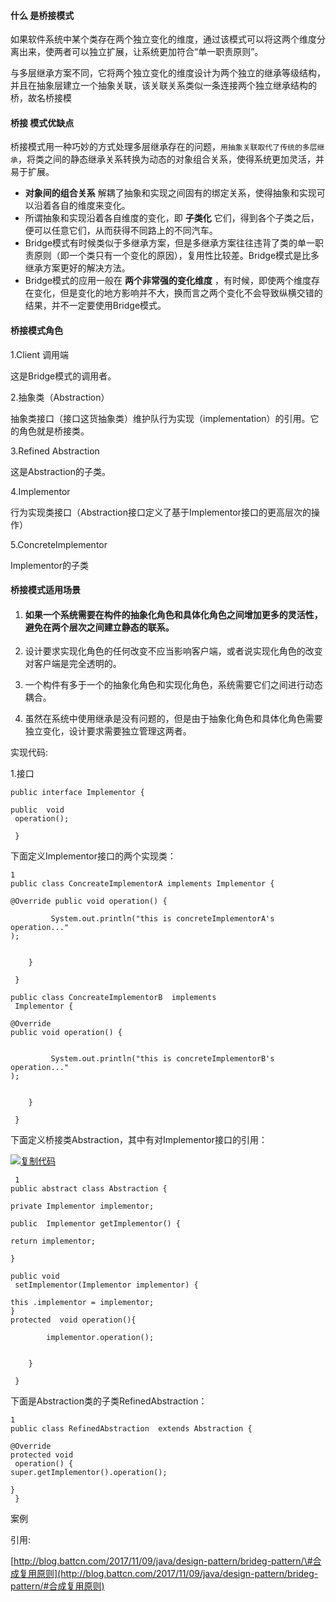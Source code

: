 #### 什么 是桥接模式

如果软件系统中某个类存在两个独立变化的维度，通过该模式可以将这两个维度分离出来，使两者可以独立扩展，让系统更加符合“单一职责原则”。

与多层继承方案不同，它将两个独立变化的维度设计为两个独立的继承等级结构，并且在抽象层建立一个抽象关联，该关联关系类似一条连接两个独立继承结构的桥，故名桥接模

#### 桥接 模式优缺点

桥接模式用一种巧妙的方式处理多层继承存在的问题，`用抽象关联取代了传统的多层继承`，将类之间的静态继承关系转换为动态的对象组合关系，使得系统更加灵活，并易于扩展。

* **对象间的组合关系**
  解耦了抽象和实现之间固有的绑定关系，使得抽象和实现可以沿着各自的维度来变化。
* 所谓抽象和实现沿着各自维度的变化，即
  **子类化**
  它们，得到各个子类之后，便可以任意它们，从而获得不同路上的不同汽车。
* Bridge模式有时候类似于多继承方案，但是多继承方案往往违背了类的单一职责原则（即一个类只有一个变化的原因），复用性比较差。Bridge模式是比多继承方案更好的解决方法。
* Bridge模式的应用一般在
  **两个非常强的变化维度**
  ，有时候，即使两个维度存在变化，但是变化的地方影响并不大，换而言之两个变化不会导致纵横交错的结果，并不一定要使用Bridge模式。

#### 桥接模式角色

1.Client 调用端

这是Bridge模式的调用者。

2.抽象类（Abstraction）

抽象类接口（接口这货抽象类）维护队行为实现（implementation）的引用。它的角色就是桥接类。

3.Refined Abstraction

这是Abstraction的子类。

4.Implementor

行为实现类接口（Abstraction接口定义了基于Implementor接口的更高层次的操作）

5.ConcreteImplementor

Implementor的子类

#### 桥接模式适用场景

1. #### 如果一个系统需要在构件的抽象化角色和具体化角色之间增加更多的灵活性，避免在两个层次之间建立静态的联系。
2. 设计要求实现化角色的任何改变不应当影响客户端，或者说实现化角色的改变对客户端是完全透明的。

3. 一个构件有多于一个的抽象化角色和实现化角色，系统需要它们之间进行动态耦合。

4. 虽然在系统中使用继承是没有问题的，但是由于抽象化角色和具体化角色需要独立变化，设计要求需要独立管理这两者。

实现代码:

1.接口

```
public interface Implementor {

public  void
 operation();

 }
```

下面定义Implementor接口的两个实现类：

```
1
public class ConcreateImplementorA implements Implementor {

@Override public void operation() {

         System.out.println("this is concreteImplementorA's operation..."
);


    }

 }
```

```
public class ConcreateImplementorB  implements
 Implementor {

@Override
public void operation() {


         System.out.println("this is concreteImplementorB's operation..."
);


    }

 }
```

下面定义桥接类Abstraction，其中有对Implementor接口的引用：

[![](https://common.cnblogs.com/images/copycode.gif "复制代码")](javascript:void%280%29;)

```
 1
public abstract class Abstraction {

private Implementor implementor;

public  Implementor getImplementor() {

return implementor;

}

public void
 setImplementor(Implementor implementor) {

this .implementor = implementor;
}
protected  void operation(){

        implementor.operation();


    }

 }
```

下面是Abstraction类的子类RefinedAbstraction：

```
1
public class RefinedAbstraction  extends Abstraction {

@Override
protected void
 operation() {
super.getImplementor().operation();

}
 }
```

案例

引用:

[http://blog.battcn.com/2017/11/09/java/design-pattern/brideg-pattern/\#合成复用原则](http://blog.battcn.com/2017/11/09/java/design-pattern/brideg-pattern/#合成复用原则)

